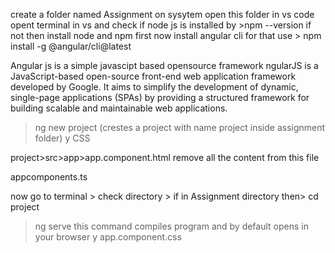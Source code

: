 create a folder named Assignment on sysytem
open this folder in vs code 
opent terminal in vs and check if node js is installed by >npm --version
if not then install node and npm first
now install angular cli for that use > npm install -g @angular/cli@latest

Angular js is a simple javascipt based opensource framework
ngularJS is a JavaScript-based open-source front-end web application framework developed by Google. It aims to simplify the development of dynamic, single-page applications (SPAs) by providing a structured framework for building scalable and maintainable web applications.

> ng new project
(crestes a project with name project inside assignment folder)
y
CSS

project>src>app>app.component.html
remove all the content from this file

appcomponents.ts

now go to terminal > check directory > if in Assignment directory then> cd project
> ng serve 
this command compiles program and by default opens in your browser
y
app.component.css


